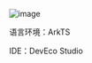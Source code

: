 ![image](https://github.com/user-attachments/assets/f71911a6-e91f-4f3f-9505-b12e77da61de)

语言环境：ArkTS

IDE：DevEco Studio

